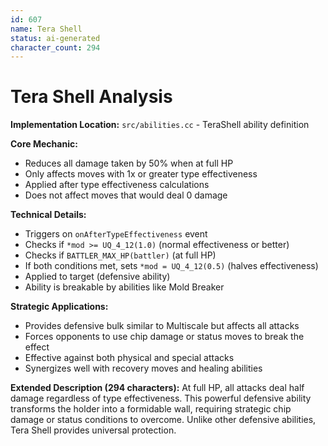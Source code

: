 ```yaml
---
id: 607
name: Tera Shell
status: ai-generated
character_count: 294
---
```


# Tera Shell Analysis

**Implementation Location:** `src/abilities.cc` - TeraShell ability definition

**Core Mechanic:** 
- Reduces all damage taken by 50% when at full HP
- Only affects moves with 1x or greater type effectiveness
- Applied after type effectiveness calculations
- Does not affect moves that would deal 0 damage

**Technical Details:**
- Triggers on `onAfterTypeEffectiveness` event
- Checks if `*mod >= UQ_4_12(1.0)` (normal effectiveness or better)
- Checks if `BATTLER_MAX_HP(battler)` (at full HP)
- If both conditions met, sets `*mod = UQ_4_12(0.5)` (halves effectiveness)
- Applied to target (defensive ability)
- Ability is breakable by abilities like Mold Breaker

**Strategic Applications:**
- Provides defensive bulk similar to Multiscale but affects all attacks
- Forces opponents to use chip damage or status moves to break the effect
- Effective against both physical and special attacks
- Synergizes well with recovery moves and healing abilities

**Extended Description (294 characters):**
At full HP, all attacks deal half damage regardless of type effectiveness. This powerful defensive ability transforms the holder into a formidable wall, requiring strategic chip damage or status conditions to overcome. Unlike other defensive abilities, Tera Shell provides universal protection.
